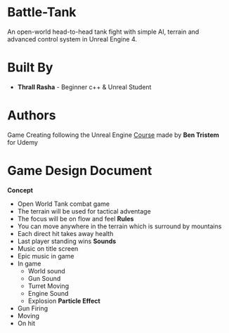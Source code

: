 # Battle-Tank
An open-world head-to-head tank fight with simple AI, terrain and advanced control system in Unreal Engine 4.

# Built By
* **Thrall Rasha** - Beginner c++ & Unreal Student

# Authors
Game Creating following the Unreal Engine [Course](https://www.udemy.com/unrealcourse) made by **Ben Tristem** for Udemy

# Game Design Document
**Concept**
  * Open World Tank combat game
  * The terrain will be used for tactical adventage
  * The focus will be on flow and feel
 **Rules**
  * You can move anywhere in the terrain which is surround by mountains
  * Each direct hit takes away health
  * Last player standing wins
 **Sounds**
  * Music on title screen
  * Epic music in game
  * In game
    * World sound
    * Gun Sound
    * Turret Moving 
    * Engine Sound
    * Explosion
  **Particle Effect**
  * Gun Firing
  * Moving 
  * On hit
